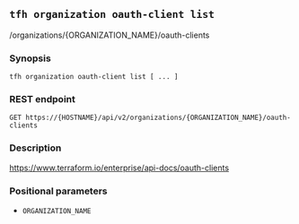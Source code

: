 ## `tfh organization oauth-client list`

/organizations/{ORGANIZATION_NAME}/oauth-clients

### Synopsis

    tfh organization oauth-client list [ ... ]

### REST endpoint

    GET https://{HOSTNAME}/api/v2/organizations/{ORGANIZATION_NAME}/oauth-clients

### Description

https://www.terraform.io/enterprise/api-docs/oauth-clients

### Positional parameters

* `ORGANIZATION_NAME`

